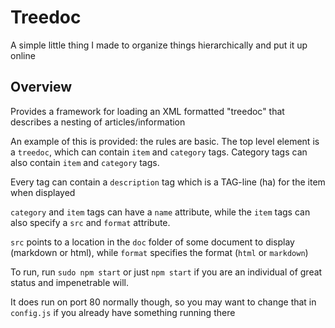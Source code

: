 # Treedoc

A simple little thing I made to organize things hierarchically and put it up online

## Overview

Provides a framework for loading an XML formatted "treedoc" that describes a nesting of articles/information

An example of this is provided: the rules are basic. The top level element is a ```treedoc```, which can contain ```item``` and ```category``` tags. Category tags can also contain ```item``` and ```category``` tags.

Every tag can contain a ```description``` tag which is a TAG-line (ha) for the item when displayed

```category``` and ```item``` tags can have a ```name``` attribute, while the ```item``` tags can also specify a ```src``` and ```format``` attribute.

```src``` points to a location in the ```doc``` folder of some document to display (markdown or html), while ```format``` specifies the format (```html``` or ```markdown```)

To run, run ```sudo npm start``` or just ```npm start``` if you are an individual of great status and impenetrable will.

It does run on port 80 normally though, so you may want to change that in ```config.js``` if you already have something running there

